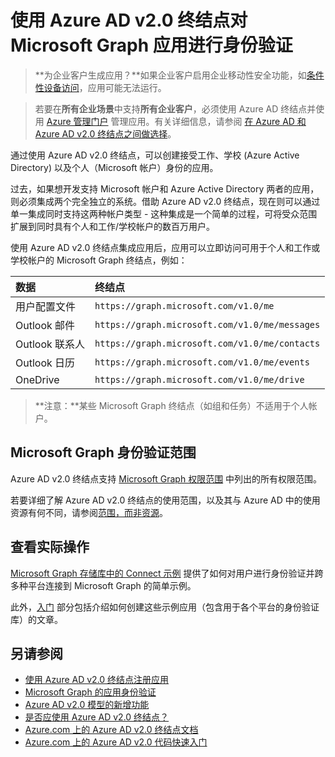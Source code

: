 # <a name="authenticate-microsoft-graph-apps-with-the-azure-ad-v2.0-endpoint"></a>使用 Azure AD v2.0 终结点对 Microsoft Graph 应用进行身份验证

> **为企业客户生成应用？**如果企业客户启用企业移动性安全功能，如<a href="https://azure.microsoft.com/en-us/documentation/articles/active-directory-conditional-access-device-policies/" target="_newtab">条件性设备访问</a>，应用可能无法运行。  

> 若要在**所有企业场景**中支持**所有企业客户**，必须使用 Azure AD 终结点并使用 [Azure 管理门户](https://aka.ms/aadapplist) 管理应用。有关详细信息，请参阅 [在 Azure AD 和 Azure AD v2.0 终结点之间做选择](auth_overview.md#deciding-between-azure-ad-and-the-v2-authentication-endpoint)。


通过使用 Azure AD v2.0 终结点，可以创建接受工作、学校 (Azure Active Directory) 以及个人（Microsoft 帐户）身份的应用。

过去，如果想开发支持 Microsoft 帐户和 Azure Active Directory 两者的应用，则必须集成两个完全独立的系统。借助 Azure AD v2.0 终结点，现在则可以通过单一集成同时支持这两种帐户类型 - 这种集成是一个简单的过程，可将受众范围扩展到同时具有个人和工作/学校帐户的数百万用户。  

使用 Azure AD v2.0 终结点集成应用后，应用可以立即访问可用于个人和工作或学校帐户的 Microsoft Graph 终结点，例如： 

| 数据              | 终结点                                       |
|:------------------|:-----------------------------------------------|
| 用户配置文件      | `https://graph.microsoft.com/v1.0/me`          |
| Outlook 邮件      | `https://graph.microsoft.com/v1.0/me/messages` |
| Outlook 联系人  | `https://graph.microsoft.com/v1.0/me/contacts` |
| Outlook 日历 | `https://graph.microsoft.com/v1.0/me/events`   |
| OneDrive          | `https://graph.microsoft.com/v1.0/me/drive`    |

 >**注意：**某些 Microsoft Graph 终结点（如组和任务）不适用于个人帐户。  

## <a name="microsoft-graph-authentication-scopes"></a>Microsoft Graph 身份验证范围

Azure AD v2.0 终结点支持 [Microsoft Graph 权限范围](permission_scopes.md) 中列出的所有权限范围。 

若要详细了解 Azure AD v2.0 终结点的使用范围，以及其与 Azure AD 中的使用资源有何不同，请参阅<a href="https://azure.microsoft.com/en-us/documentation/articles/active-directory-v2-compare/#scopes-not-resources" target="_newtab">范围，而非资源</a>。

## <a name="see-it-in-action"></a>查看实际操作

[Microsoft Graph 存储库中的 Connect 示例](https://github.com/microsoftgraph?utf8=%E2%9C%93&query=connect) 提供了如何对用户进行身份验证并跨多种平台连接到 Microsoft Graph 的简单示例。

此外，[入门](http://graph.microsoft.io/en-us/docs/platform/get-started) 部分包括介绍如何创建这些示例应用（包含用于各个平台的身份验证库）的文章。

## <a name="see-also"></a>另请参阅

- [使用 Azure AD v2.0 终结点注册应用](auth_register_app_v2.md)
- [Microsoft Graph 的应用身份验证](auth_overview.md)
- <a href="https://azure.microsoft.com/en-us/documentation/articles/active-directory-v2-compare" target="_newtab">Azure AD v2.0 模型的新增功能</a>
- <a href="https://azure.microsoft.com/en-us/documentation/articles/active-directory-v2-limitations/" target="_newtab">是否应使用 Azure AD v2.0 终结点？</a>
- <a href="https://azure.microsoft.com/en-us/documentation/articles/?product=active-directory&term=azure+ad+v2.0" target="_newtab">Azure.com 上的 Azure AD v2.0 终结点文档</a>
- <a href="https://azure.microsoft.com/en-us/documentation/articles/active-directory-v2-app-registration/#build-a-quick-start-app" target="_newtab">Azure.com 上的 Azure AD v2.0 代码快速入门</a>

